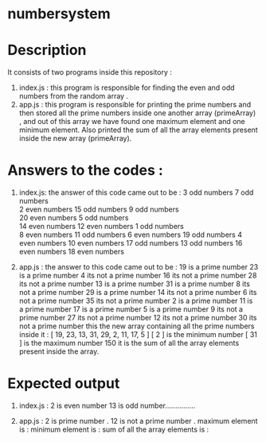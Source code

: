 # numbersystem

# Description
It consists of  two programs inside this repository :
1. index.js : this program is responsible for finding the even and odd numbers from the random array .
2. app.js : this program is responsible for printing the prime numbers and then stored all the prime numbers inside one another array (primeArray) , and out of this array we have found one maximum element and one minimum element.
Also printed the sum of all the array elements present inside the new array (primeArray).

# Answers to the codes :
1. index.js:  the answer of this code came out to be :
3 odd numbers
7 odd numbers  
2 even numbers 
15 odd numbers 
9 odd numbers  
20 even numbers
5 odd numbers  
14 even numbers
12 even numbers
1 odd numbers  
8 even numbers 
11 odd numbers
6 even numbers
19 odd numbers
4 even numbers
10 even numbers
17 odd numbers
13 odd numbers
16 even numbers
18 even numbers

2. app.js : the answer to this code came out to be :
19 is a prime number 
23 is a prime number 
4 its not a prime number
16 its not a prime number
28 its not a prime number
13 is a prime number
31 is a prime number
8 its not a prime number
29 is a prime number
14 its not a prime number
6 its not a prime number
35 its not a prime number
2 is a prime number
11 is a prime number
17 is a prime number
5 is a prime number
9 its not a prime number
27 its not a prime number
12 its not a prime number
30 its not a prime number
this the new array containing all the prime numbers inside it :  [
  19, 23, 13, 31, 29,
   2, 11, 17,  5
]
[ 2 ] is the minimum number 
[ 31 ] is the maximum number
150 it is the sum of all the array elements present inside the array.

# Expected output 
1. index.js : 
2 is even number 
13 is odd number...............

2. app.js :
2 is prime number .
12 is not a prime number .
maximum element is : 
minimum element is :
sum of all the array elements is :



